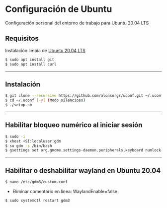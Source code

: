 
# Configuración de Ubuntu
Configuración personal del entorno de trabajo para Ubuntu 20.04 LTS
## Requisitos
Instalación limpia de [Ubuntu 20.04 LTS](https://releases.ubuntu.com/20.04.1/ubuntu-20.04.1-desktop-amd64.iso?_ga=2.189067822.485950335.1599564112-573427031.1599564112)
```sh
$ sudo apt install git
$ sudo apt install curl
```
***
## Instalación
```sh
$ git clone --recursive https://github.com/alonsorgr/uconf.git ~/.uconf
$ cd ~/.uconf [-y] (Modo silencioso)
$ ./setup.sh
```
***
## Habilitar bloqueo numérico al iniciar sesión
 ```sh
$ sudo -i
$ xhost +SI:localuser:gdm
$ su gdm -s /bin/bash
$ gsettings set org.gnome.settings-daemon.peripherals.keyboard numlock-state 'on'
```
***
## Habilitar o deshabilitar wayland en Ubuntu 20.04
```sh
$ nano /etc/gdm3/custom.conf
```
- Eliminar comentario en linea: WaylandEnable=false
```sh
$ sudo systemctl restart gdm3
```